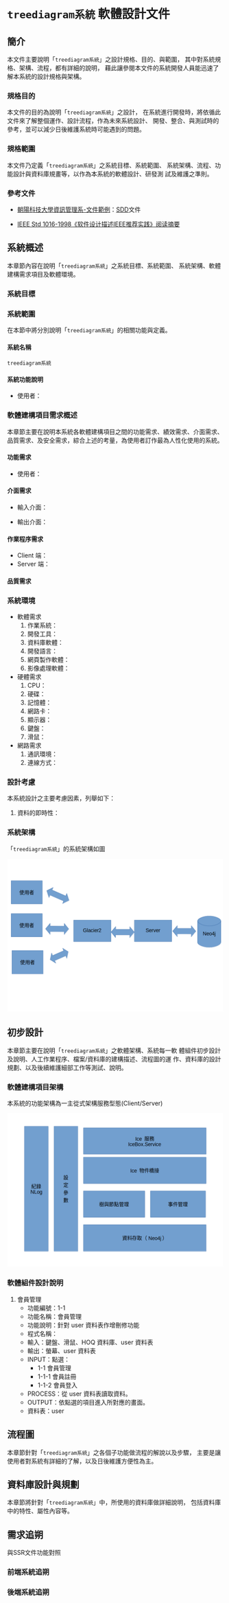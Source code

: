 # `treediagram系統`  軟體設計文件

## 簡介

本文件主要說明「`treediagram系統`」之設計規格、目的、與範圍，
其中對系統規格、架構、流程，都有詳細的說明，
藉此讓參閱本文件的系統開發人員能迅速了解本系統的設計規格與架構。

### 規格目的

本文件的目的為說明「`treediagram系統`」之設計，
在系統進行開發時，將依循此文件來了解整個運作、設計流程，作為未來系統設計、
開發、整合、與測試時的參考，並可以減少日後維護系統時可能遇到的問題。

### 規格範圍

本文件乃定義「`treediagram系統`」之系統目標、系統範圍、
系統架構、流程、功能設計與資料庫規畫等，以作為本系統的軟體設計、研發測
試及維護之準則。

### 參考文件

- [朝陽科技大學資訊管理系-文件範例](http://www.im.cyut.edu.tw/html/project/download.htm)：[SDD](http://www.im.cyut.edu.tw/html/project/sdd.pdf)文件

- [IEEE Std 1016-1998《软件设计描述IEEE推荐实践》阅读摘要](https://blog.csdn.net/skydreamer01/article/details/2943333)

## 系統概述

本章節內容在說明「`treediagram系統`」之系統目標、系統範圍、
系統架構、軟體建構需求項目及軟體環境。

### 系統目標

### 系統範圍

在本節中將分別說明「`treediagram系統`」的相關功能與定義。

#### 系統名稱

`treediagram系統`

#### 系統功能說明

- 使用者：

### 軟體建構項目需求概述

本章節主要在說明本系統各軟體建構項目之間的功能需求、績效需求、介面需求、品質需求、及安全需求，綜合上述的考量，為使用者訂作最為人性化使用的系統。

#### 功能需求

- 使用者：

#### 介面需求

- 輸入介面：

- 輸出介面：

#### 作業程序需求

- Client 端：
- Server 端：

#### 品質需求

### 系統環境

- 軟體需求
    1. 作業系統：
    1. 開發工具：
    1. 資料庫軟體：
    1. 開發語言：
    1. 網頁製作軟體：
    1. 影像處理軟體：
- 硬體需求
    1. CPU：
    1. 硬碟：
    1. 記憶體：
    1. 網路卡：
    1. 顯示器：
    1. 鍵盤：
    1. 滑鼠：
- 網路需求
    1. 通訊環境：
    1. 連線方式：

### 設計考慮

本系統設計之主要考慮因素，列舉如下：

1. 資料的即時性：

### 系統架構

「`treediagram系統`」的系統架構如圖

![「treediagram系統」的系統架構](./img/system_structure.png)

## 初步設計

本章節主要在說明「`treediagram系統`」之軟體架構、系統每一軟
體組件初步設計及說明、人工作業程序、檔案/資料庫的建構描述、流程圖的運
作、資料庫的設計規劃、以及後續維護細部工作等測試、說明。

### 軟體建構項目架構

本系統的功能架構為一主從式架構服務型態(Client/Server)

![Server端系統方塊圖](./img/systemblockdiagram_server.png)

### 軟體組件設計說明

1. 會員管理
    - 功能編號：1-1
    - 功能名稱：會員管理
    - 功能說明：針對 user 資料表作增刪修功能
    - 程式名稱：
    - 輸入：鍵盤、滑鼠、HOQ 資料庫、user 資料表
    - 輸出：螢幕、user 資料表
    - INPUT：點選：
        - 1-1 會員管理
        - 1-1-1 會員註冊
        - 1-1-2 會員登入
    - PROCESS：從 user 資料表讀取資料。
    - OUTPUT：依點選的項目進入所對應的畫面。
    - 資料表：user

## 流程圖

本章節針對「`treediagram系統`」之各個子功能做流程的解說以及步驟，
主要是讓使用者對系統有詳細的了解，以及日後維護方便性為主。

## 資料庫設計與規劃

本章節將針對「`treediagram系統`」中，所使用的資料庫做詳細說明，
包括資料庫中的特性、屬性內容等。

## 需求追朔

與SSR文件功能對照

### 前端系統追朔

### 後端系統追朔